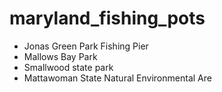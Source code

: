 # maryland_fishing_pots
- Jonas Green Park Fishing Pier
- Mallows Bay Park
- Smallwood state park
- Mattawoman State Natural Environmental Are
